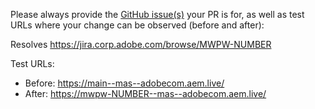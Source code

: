 Please always provide the [GitHub issue(s)](../issues) your PR is for, as well as test URLs where your change can be observed (before and after):

Resolves https://jira.corp.adobe.com/browse/MWPW-NUMBER

Test URLs:
- Before: https://main--mas--adobecom.aem.live/
- After: https://mwpw-NUMBER--mas--adobecom.aem.live/
